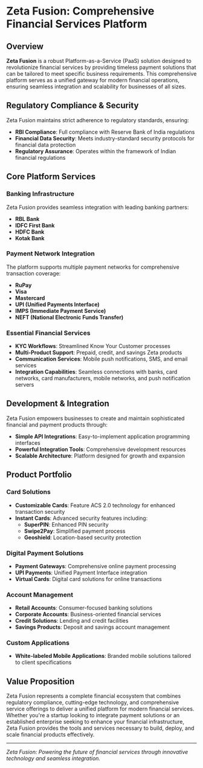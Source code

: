 # Zeta Fusion: Comprehensive Financial Services Platform

## Overview

**Zeta Fusion** is a robust Platform-as-a-Service (PaaS) solution designed to revolutionize financial services by providing timeless payment solutions that can be tailored to meet specific business requirements. This comprehensive platform serves as a unified gateway for modern financial operations, ensuring seamless integration and scalability for businesses of all sizes.

## Regulatory Compliance & Security

Zeta Fusion maintains strict adherence to regulatory standards, ensuring:

- **RBI Compliance**: Full compliance with Reserve Bank of India regulations
- **Financial Data Security**: Meets industry-standard security protocols for financial data protection
- **Regulatory Assurance**: Operates within the framework of Indian financial regulations

## Core Platform Services

### Banking Infrastructure
Zeta Fusion provides seamless integration with leading banking partners:
- **RBL Bank**
- **IDFC First Bank**
- **HDFC Bank**
- **Kotak Bank**

### Payment Network Integration
The platform supports multiple payment networks for comprehensive transaction coverage:
- **RuPay**
- **Visa**
- **Mastercard**
- **UPI (Unified Payments Interface)**
- **IMPS (Immediate Payment Service)**
- **NEFT (National Electronic Funds Transfer)**

### Essential Financial Services
- **KYC Workflows**: Streamlined Know Your Customer processes
- **Multi-Product Support**: Prepaid, credit, and savings Zeta products
- **Communication Services**: Mobile push notifications, SMS, and email services
- **Integration Capabilities**: Seamless connections with banks, card networks, card manufacturers, mobile networks, and push notification servers

## Development & Integration

Zeta Fusion empowers businesses to create and maintain sophisticated financial and payment products through:
- **Simple API Integrations**: Easy-to-implement application programming interfaces
- **Powerful Integration Tools**: Comprehensive development resources
- **Scalable Architecture**: Platform designed for growth and expansion

## Product Portfolio

### Card Solutions
- **Customizable Cards**: Feature ACS 2.0 technology for enhanced transaction security
- **Instant Cards**: Advanced security features including:
  - **SuperPIN**: Enhanced PIN security
  - **Swipe2Pay**: Simplified payment process
  - **Geoshield**: Location-based security protection

### Digital Payment Solutions
- **Payment Gateways**: Comprehensive online payment processing
- **UPI Payments**: Unified Payment Interface integration
- **Virtual Cards**: Digital card solutions for online transactions

### Account Management
- **Retail Accounts**: Consumer-focused banking solutions
- **Corporate Accounts**: Business-oriented financial services
- **Credit Solutions**: Lending and credit facilities
- **Savings Products**: Deposit and savings account management

### Custom Applications
- **White-labeled Mobile Applications**: Branded mobile solutions tailored to client specifications

## Value Proposition

Zeta Fusion represents a complete financial ecosystem that combines regulatory compliance, cutting-edge technology, and comprehensive service offerings to deliver a unified platform for modern financial services. Whether you're a startup looking to integrate payment solutions or an established enterprise seeking to enhance your financial infrastructure, Zeta Fusion provides the tools and services necessary to build, deploy, and scale financial products effectively.

---

*Zeta Fusion: Powering the future of financial services through innovative technology and seamless integration.*
